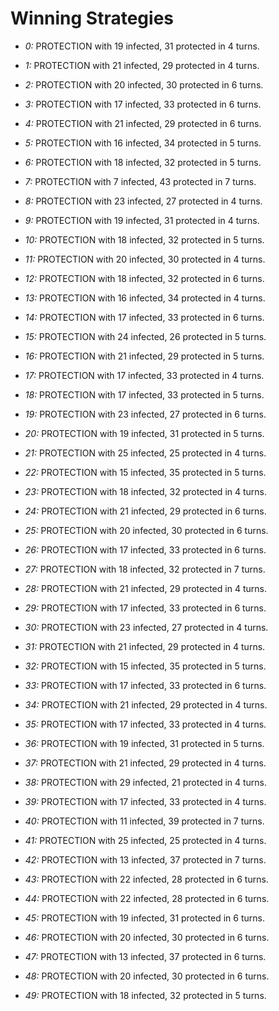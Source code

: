 # Winning Strategies

* _0:_ PROTECTION with 19 infected, 31 protected in 4 turns.


* _1:_ PROTECTION with 21 infected, 29 protected in 4 turns.


* _2:_ PROTECTION with 20 infected, 30 protected in 6 turns.


* _3:_ PROTECTION with 17 infected, 33 protected in 6 turns.


* _4:_ PROTECTION with 21 infected, 29 protected in 6 turns.


* _5:_ PROTECTION with 16 infected, 34 protected in 5 turns.


* _6:_ PROTECTION with 18 infected, 32 protected in 5 turns.


* _7:_ PROTECTION with 7 infected, 43 protected in 7 turns.


* _8:_ PROTECTION with 23 infected, 27 protected in 4 turns.


* _9:_ PROTECTION with 19 infected, 31 protected in 4 turns.


* _10:_ PROTECTION with 18 infected, 32 protected in 5 turns.


* _11:_ PROTECTION with 20 infected, 30 protected in 4 turns.


* _12:_ PROTECTION with 18 infected, 32 protected in 6 turns.


* _13:_ PROTECTION with 16 infected, 34 protected in 4 turns.


* _14:_ PROTECTION with 17 infected, 33 protected in 6 turns.


* _15:_ PROTECTION with 24 infected, 26 protected in 5 turns.


* _16:_ PROTECTION with 21 infected, 29 protected in 5 turns.


* _17:_ PROTECTION with 17 infected, 33 protected in 4 turns.


* _18:_ PROTECTION with 17 infected, 33 protected in 5 turns.


* _19:_ PROTECTION with 23 infected, 27 protected in 6 turns.


* _20:_ PROTECTION with 19 infected, 31 protected in 5 turns.


* _21:_ PROTECTION with 25 infected, 25 protected in 4 turns.


* _22:_ PROTECTION with 15 infected, 35 protected in 5 turns.


* _23:_ PROTECTION with 18 infected, 32 protected in 4 turns.


* _24:_ PROTECTION with 21 infected, 29 protected in 6 turns.


* _25:_ PROTECTION with 20 infected, 30 protected in 6 turns.


* _26:_ PROTECTION with 17 infected, 33 protected in 6 turns.


* _27:_ PROTECTION with 18 infected, 32 protected in 7 turns.


* _28:_ PROTECTION with 21 infected, 29 protected in 4 turns.


* _29:_ PROTECTION with 17 infected, 33 protected in 6 turns.


* _30:_ PROTECTION with 23 infected, 27 protected in 4 turns.


* _31:_ PROTECTION with 21 infected, 29 protected in 4 turns.


* _32:_ PROTECTION with 15 infected, 35 protected in 5 turns.


* _33:_ PROTECTION with 17 infected, 33 protected in 6 turns.


* _34:_ PROTECTION with 21 infected, 29 protected in 4 turns.


* _35:_ PROTECTION with 17 infected, 33 protected in 4 turns.


* _36:_ PROTECTION with 19 infected, 31 protected in 5 turns.


* _37:_ PROTECTION with 21 infected, 29 protected in 4 turns.


* _38:_ PROTECTION with 29 infected, 21 protected in 4 turns.


* _39:_ PROTECTION with 17 infected, 33 protected in 4 turns.


* _40:_ PROTECTION with 11 infected, 39 protected in 7 turns.


* _41:_ PROTECTION with 25 infected, 25 protected in 4 turns.


* _42:_ PROTECTION with 13 infected, 37 protected in 7 turns.


* _43:_ PROTECTION with 22 infected, 28 protected in 6 turns.


* _44:_ PROTECTION with 22 infected, 28 protected in 6 turns.


* _45:_ PROTECTION with 19 infected, 31 protected in 6 turns.


* _46:_ PROTECTION with 20 infected, 30 protected in 6 turns.


* _47:_ PROTECTION with 13 infected, 37 protected in 6 turns.


* _48:_ PROTECTION with 20 infected, 30 protected in 6 turns.


* _49:_ PROTECTION with 18 infected, 32 protected in 5 turns.


